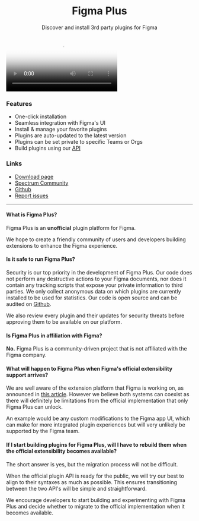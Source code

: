 <h1 align="center"> Figma Plus </h1>

<p align="center"> Discover and install 3rd party plugins for Figma </p>

<video poster="images/pluginsList.png" id="player" playsinline controls>
<source src="/figmaPlus.mp4" type="video/mp4" />
</video>

### Features

- One-click installation
- Seamless integration with Figma's UI
- Install & manage your favorite plugins
- Plugins are auto-updated to the latest version
- Plugins can be set private to specific Teams or Orgs
- Build plugins using our [API](api/ui)

### Links

- [Download page](https://figmaplus.com)
- [Spectrum Community](https://spectrum.chat/figma-plus/)
- [Github](https://github.com/figma-plus)
- [Report issues](https://github.com/figma-plus/figma-plus/issues/new)

---

#### What is Figma Plus?

Figma Plus is an **unofficial** plugin platform for Figma.

We hope to create a friendly community of users and developers building extensions to enhance the Figma experience.

#### Is it safe to run Figma Plus?

Security is our top priority in the development of Figma Plus. Our code does not perform any destructive actions to your Figma documents, nor does it contain any tracking scripts that expose your private information to third parties. We only collect anonymous data on which plugins are currently installed to be used for statistics. Our code is open source and can be audited on [Github](https://github.com/figma-plus).

We also review every plugin and their updates for security threats before approving them to be available on our platform.

#### Is Figma Plus in affiliation with Figma?

**No.** Figma Plus is a community-driven project that is not affiliated with the Figma company.

#### What will happen to Figma Plus when Figma's official extensibility support arrives?

We are well aware of the extension platform that Figma is working on, as announced in [this article](https://www.figma.com/blog/figma-series-c/#the-future). However we believe both systems can coexist as there will definitely be limitations from the official implementation that only Figma Plus can unlock.

An example would be any custom modifications to the Figma app UI, which can make for more integrated plugin experiences but will very unlikely be supported by the Figma team.

#### If I start building plugins for Figma Plus, will I have to rebuild them when the official extensibility becomes available?

The short answer is yes, but the migration process will not be difficult.

When the official plugin API is ready for the public, we will try our best to align to their syntaxes as much as possible. This ensures transitioning between the two API's will be simple and straightforward.

We encourage developers to start building and experimenting with Figma Plus and decide whether to migrate to the official implementation when it becomes available.

<script>
	const player = new Plyr('#player');
</script>
